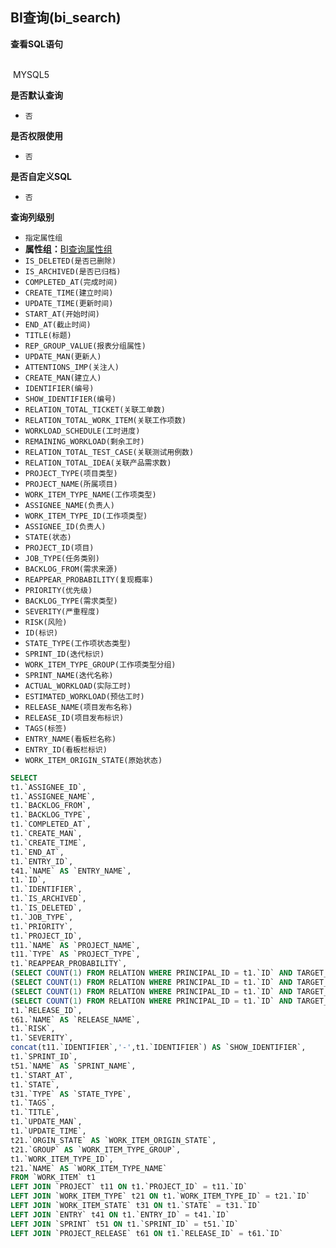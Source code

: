 ## BI查询(bi_search) <!-- {docsify-ignore-all} -->



<p class="panel-title"><b>查看SQL语句</b></p>
<br>

<el-row>
&nbsp;<el-tag @click="MYSQL5 = true">MYSQL5</el-tag>
</el-row>

<br>
<p class="panel-title"><b>是否默认查询</b></p>

* `否`

<p class="panel-title"><b>是否权限使用</b></p>

* `否`

<p class="panel-title"><b>是否自定义SQL</b></p>

* `否`

<p class="panel-title"><b>查询列级别</b></p>

* `指定属性组`
*  **属性组：**[BI查询属性组](#)
  * `IS_DELETED(是否已删除)`
  * `IS_ARCHIVED(是否已归档)`
  * `COMPLETED_AT(完成时间)`
  * `CREATE_TIME(建立时间)`
  * `UPDATE_TIME(更新时间)`
  * `START_AT(开始时间)`
  * `END_AT(截止时间)`
  * `TITLE(标题)`
  * `REP_GROUP_VALUE(报表分组属性)`
  * `UPDATE_MAN(更新人)`
  * `ATTENTIONS_IMP(关注人)`
  * `CREATE_MAN(建立人)`
  * `IDENTIFIER(编号)`
  * `SHOW_IDENTIFIER(编号)`
  * `RELATION_TOTAL_TICKET(关联工单数)`
  * `RELATION_TOTAL_WORK_ITEM(关联工作项数)`
  * `WORKLOAD_SCHEDULE(工时进度)`
  * `REMAINING_WORKLOAD(剩余工时)`
  * `RELATION_TOTAL_TEST_CASE(关联测试用例数)`
  * `RELATION_TOTAL_IDEA(关联产品需求数)`
  * `PROJECT_TYPE(项目类型)`
  * `PROJECT_NAME(所属项目)`
  * `WORK_ITEM_TYPE_NAME(工作项类型)`
  * `ASSIGNEE_NAME(负责人)`
  * `WORK_ITEM_TYPE_ID(工作项类型)`
  * `ASSIGNEE_ID(负责人)`
  * `STATE(状态)`
  * `PROJECT_ID(项目)`
  * `JOB_TYPE(任务类别)`
  * `BACKLOG_FROM(需求来源)`
  * `REAPPEAR_PROBABILITY(复现概率)`
  * `PRIORITY(优先级)`
  * `BACKLOG_TYPE(需求类型)`
  * `SEVERITY(严重程度)`
  * `RISK(风险)`
  * `ID(标识)`
  * `STATE_TYPE(工作项状态类型)`
  * `SPRINT_ID(迭代标识)`
  * `WORK_ITEM_TYPE_GROUP(工作项类型分组)`
  * `SPRINT_NAME(迭代名称)`
  * `ACTUAL_WORKLOAD(实际工时)`
  * `ESTIMATED_WORKLOAD(预估工时)`
  * `RELEASE_NAME(项目发布名称)`
  * `RELEASE_ID(项目发布标识)`
  * `TAGS(标签)`
  * `ENTRY_NAME(看板栏名称)`
  * `ENTRY_ID(看板栏标识)`
  * `WORK_ITEM_ORIGIN_STATE(原始状态)`






<el-dialog v-model="MYSQL5" title="MYSQL5">

```sql
SELECT
t1.`ASSIGNEE_ID`,
t1.`ASSIGNEE_NAME`,
t1.`BACKLOG_FROM`,
t1.`BACKLOG_TYPE`,
t1.`COMPLETED_AT`,
t1.`CREATE_MAN`,
t1.`CREATE_TIME`,
t1.`END_AT`,
t1.`ENTRY_ID`,
t41.`NAME` AS `ENTRY_NAME`,
t1.`ID`,
t1.`IDENTIFIER`,
t1.`IS_ARCHIVED`,
t1.`IS_DELETED`,
t1.`JOB_TYPE`,
t1.`PRIORITY`,
t1.`PROJECT_ID`,
t11.`NAME` AS `PROJECT_NAME`,
t11.`TYPE` AS `PROJECT_TYPE`,
t1.`REAPPEAR_PROBABILITY`,
(SELECT COUNT(1) FROM RELATION WHERE PRINCIPAL_ID = t1.`ID` AND TARGET_TYPE ='IDEA') AS `RELATION_TOTAL_IDEA`,
(SELECT COUNT(1) FROM RELATION WHERE PRINCIPAL_ID = t1.`ID` AND TARGET_TYPE ='TEST_CASE') AS `RELATION_TOTAL_TEST_CASE`,
(SELECT COUNT(1) FROM RELATION WHERE PRINCIPAL_ID = t1.`ID` AND TARGET_TYPE ='TICKET') AS `RELATION_TOTAL_TICKET`,
(SELECT COUNT(1) FROM RELATION WHERE PRINCIPAL_ID = t1.`ID` AND TARGET_TYPE ='WORK_ITEM') AS `RELATION_TOTAL_WORK_ITEM`,
t1.`RELEASE_ID`,
t61.`NAME` AS `RELEASE_NAME`,
t1.`RISK`,
t1.`SEVERITY`,
concat(t11.`IDENTIFIER`,'-',t1.`IDENTIFIER`) AS `SHOW_IDENTIFIER`,
t1.`SPRINT_ID`,
t51.`NAME` AS `SPRINT_NAME`,
t1.`START_AT`,
t1.`STATE`,
t31.`TYPE` AS `STATE_TYPE`,
t1.`TAGS`,
t1.`TITLE`,
t1.`UPDATE_MAN`,
t1.`UPDATE_TIME`,
t21.`ORGIN_STATE` AS `WORK_ITEM_ORIGIN_STATE`,
t21.`GROUP` AS `WORK_ITEM_TYPE_GROUP`,
t1.`WORK_ITEM_TYPE_ID`,
t21.`NAME` AS `WORK_ITEM_TYPE_NAME`
FROM `WORK_ITEM` t1 
LEFT JOIN `PROJECT` t11 ON t1.`PROJECT_ID` = t11.`ID` 
LEFT JOIN `WORK_ITEM_TYPE` t21 ON t1.`WORK_ITEM_TYPE_ID` = t21.`ID` 
LEFT JOIN `WORK_ITEM_STATE` t31 ON t1.`STATE` = t31.`ID` 
LEFT JOIN `ENTRY` t41 ON t1.`ENTRY_ID` = t41.`ID` 
LEFT JOIN `SPRINT` t51 ON t1.`SPRINT_ID` = t51.`ID` 
LEFT JOIN `PROJECT_RELEASE` t61 ON t1.`RELEASE_ID` = t61.`ID` 


```

</el-dialog>

<script>
 const { createApp } = Vue
  createApp({
    data() {
      return {
                MYSQL5 : false
        
      }
    },
    methods: {
    }
  }).use(ElementPlus).mount('#app')
</script>